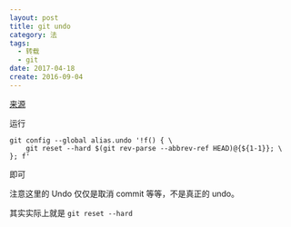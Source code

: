 ```yaml
---
layout: post
title: git undo
category: 法
tags:
  - 转载
  - git
date: 2017-04-18
create: 2016-09-04
---
```


[来源](http://megakemp.com/2016/08/25/git-undo/)


运行

```shell
git config --global alias.undo '!f() { \
    git reset --hard $(git rev-parse --abbrev-ref HEAD)@{${1-1}}; \
}; f'
```

即可

注意这里的 Undo 仅仅是取消 commit 等等，不是真正的 undo。

其实实际上就是 `git reset --hard`
